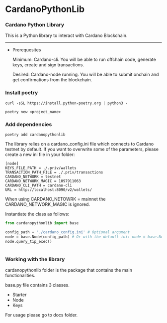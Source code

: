 # CardanoPythonLib

### Cardano Python Library

This is a Python library to interact with Cardano Blockchain. 

<hr>

- Prerequesites

    Minimum: Cardano-cli. You will be able to run offchain code, generate keys, create and sign transactions.
    
    Desired: Cardano-node running. You will be able to submit onchain and get confirmations from the blockchain.


### Install poetry

```shell
curl -sSL https://install.python-poetry.org | python3 -

poetry new <project_name>
```
### Add dependencies
```shell
poetry add cardanopythonlib
```

The library relies on a cardano_config.ini file which connects to Cardano testnet by default. If you want to overwrite some of the parameters, please create a new ini file in your folder:

    [node]
    KEYS_FILE_PATH = ./.priv/wallets
    TRANSACTION_PATH_FILE = ./.priv/transactions
    CARDANO_NETWORK = testnet
    CARDANO_NETWORK_MAGIC = 1097911063
    CARDANO_CLI_PATH = cardano-cli
    URL = http://localhost:8090/v2/wallets/

When using CARDANO_NETOWRK = mainnet the CARDANO_NETWORK_MAGIC is ignored. 

Instantiate the class as follows:

```python
from cardanopythonlib import base

config_path = './cardano_config.ini' # Optional argument
node = base.Node(config_path) # Or with the default ini: node = base.Node()
node.query_tip_exec()
```

#

### Working with the library

cardanopythonlib folder is the package that contains the main functionalities. 

base.py file contains 3 classes.

- Starter
- Node
- Keys

For usage please go to docs folder.
